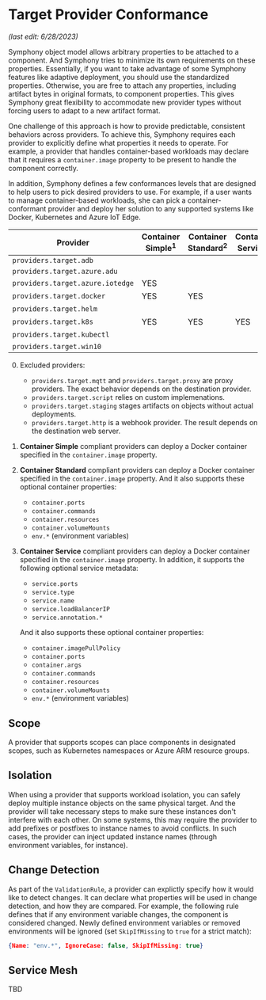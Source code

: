 # Target Provider Conformance

_(last edit: 6/28/2023)_

Symphony object model allows arbitrary properties to be attached to a component. And Symphony tries to minimize its own requirements on these properties. Essentially, if you want to take advantage of some Symphony features like adaptive deployment, you should use the standardized properties. Otherwise, you are free to attach any properties, including artifact bytes in original formats, to component properties. This gives Symphony great flexibility to accommodate new provider types without forcing users to adapt to a new artifact format.

One challenge of this approach is how to provide predictable, consistent behaviors across providers. To achieve this, Symphony requires each provider to explicitly define what properties it needs to operate. For example, a provider that handles container-based workloads may declare that it requires a ```container.image``` property to be present to handle the component correctly. 

In addition, Symphony defines a few conformances levels that are designed to help users to pick desired providers to use. For example, if a user wants to manage container-based workloads, she can pick a container-conformant provider and deploy her solution to any supported systems like Docker, Kubernetes and Azure IoT Edge.


| Provider |Container Simple<sup>1</sup>|Container Standard<sup>2</sup>|Container Service<sup>3</sup>| Scope | Isolation|
|--------|--------|--------|--------|--------|--------|
| ```providers.target.adb``` ||||||
| ```providers.target.azure.adu``` ||||||
| ```providers.target.azure.iotedge``` |YES||||YES|
| ```providers.target.docker```|YES|YES|||YES|
| ```providers.target.helm```||||?|YES|
| ```providers.target.k8s``` |YES|YES|YES|YES|YES|
| ```providers.target.kubectl```||||?|YES|
| ```providers.target.win10```||||||

0. Excluded providers: 
    *  ```providers.target.mqtt``` and ```providers.target.proxy``` are proxy providers. The exact behavior depends on the destination provider.
    * ```providers.target.script``` relies on custom implemenations.
    * ```providers.target.staging``` stages artifacts on objects without actual deployments.
    *  ```providers.target.http``` is a webhook provider. The result depends on the destination web server.

1. **Container Simple** compliant providers can deploy a Docker container specified in the ```container.image``` property.
2. **Container Standard** compliant providers can deploy a Docker container specified in the ```container.image``` property. And it also supports these optional container properties:
    * ```container.ports```
    * ```container.commands```
    * ```container.resources```
    * ```container.volumeMounts```
    * ```env.*``` (environment variables)
2. **Container Service** compliant providers can deploy a Docker container specified in the ```container.image``` property. In addition, it supports the following optional service metadata:
    * ```service.ports```
    * ```service.type```
    * ```service.name```
    * ```service.loadBalancerIP```
    * ```service.annotation.*```
    
    And it also supports these optional container properties:
    * ```container.imagePullPolicy```
    * ```container.ports```
    * ```container.args```
    * ```container.commands```
    * ```container.resources```
    * ```container.volumeMounts```
    * ```env.*``` (environment variables)

## Scope 
A provider that supports scopes can place components in designated scopes, such as Kubernetes namespaces or Azure ARM resource groups. 
## Isolation
When using a provider that supports workload isolation, you can safely deploy multiple instance objects on the same physical target. And the provider will take necessary steps to make sure these instances don't interfere with each other. On some systems, this may require the provider to add prefixes or postfixes to instance names to avoid conflicts. In such cases, the provider can inject updated instance names (through environment variables, for instance).
## Change Detection
As part of the ```ValidationRule```, a provider can explictly specify how it would like to detect changes. It can declare what properties will be used in change detection, and how they are compared. For example, the following rule defines that if any environment variable changes, the component is considered changed. Newly defined environment variables or removed environments will be ignored (set ```SkipIfMissing``` to ```true``` for a strict match):
```json
{Name: "env.*", IgnoreCase: false, SkipIfMissing: true}
```
## Service Mesh
TBD